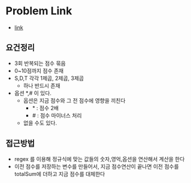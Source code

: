 # Problem Link
- [link](http://tech.kakao.com/2017/09/27/kakao-blind-recruitment-round-1/)

## 요건정리
- 3회 반복되는 점수 묶음
- 0~10점까지 점수 존재
- S,D,T 각각 1제곱, 2제곱, 3제곱
	- 하나 반드시 존재
- 옵션 \*,\# 이 있다. 
	- 옵션은 지금 점수와 그 전 점수에 영향을 끼친다
		- \* : 점수 2배
		- \# : 점수 마이너스 처리
	- 없을 수도 있다.

## 접근방법
- regex 를 이용해 정규식에 맞는 값들의 숫자,영억,옵션을 연산해서 계산을 한다
- 이전 점수를 저장하는 변수를 만들어서, 지금 점수연산이 끝나면 이전 점수를 totalSum에 더하고 지금 점수를 대체한다

